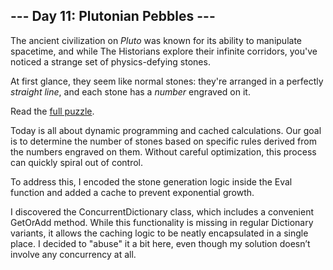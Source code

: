 ## --- Day 11: Plutonian Pebbles ---
The ancient civilization on _Pluto_ was known for its ability to manipulate spacetime, and while The Historians explore their infinite corridors, you've noticed a strange set of physics-defying stones.

At first glance, they seem like normal stones: they're arranged in a perfectly <em>straight line</em>, and each stone has a <em>number</em> engraved on it.

Read the [full puzzle](https://adventofcode.com/2024/day/11).

Today is all about dynamic programming and cached calculations. Our goal is to determine the number of stones based on specific rules derived from the numbers engraved on them. Without careful optimization, this process can quickly spiral out of control.

To address this, I encoded the stone generation logic inside the Eval function and added a cache to prevent exponential growth.

I discovered the ConcurrentDictionary class, which includes a convenient GetOrAdd method. While this functionality is missing in regular Dictionary variants, it allows the caching logic to be neatly encapsulated in a single place.  I decided to "abuse" it a bit here, even though my solution doesn’t involve any concurrency at all.